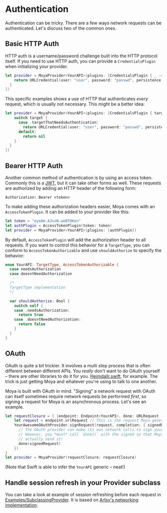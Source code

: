 Authentication
==============

Authentication can be tricky. There are a few ways network requests
can be authenticated. Let's discuss two of the common ones.

Basic HTTP Auth
---------------

HTTP auth is a username/password challenge built into the HTTP protocol
itself. If you need to use HTTP auth, you can provide a `CredentialsPlugin`
when initializing your provider.

```swift
let provider = MoyaProvider<YourAPI>(plugins: [CredentialsPlugin { _ -> URLCredential? in
    return URLCredential(user: "user", password: "passwd", persistence: .none)
  }
])
```

This specific examples shows a use of HTTP that authenticates _every_ request,
which is usually not necessary. This might be a better idea:

```swift
let provider = MoyaProvider<YourAPI>(plugins: [CredentialsPlugin { target -> URLCredential? in
    switch target {
      case .targetThatNeedsAuthentication:
        return URLCredential(user: "user", password: "passwd", persistence: .none)
      default:
        return nil
    }
  }
])
```

Bearer HTTP Auth
----------------

Another common method of authentication is by using an access token. Commonly
this is a [JWT](https://jwt.io/introduction/), but it can take other forms as
well. These requests are authorized by adding an HTTP header of the following
form:

```
Authorization: Bearer <token>
```

To make adding these authorization headers easier, Moya comes with an
`AccessTokenPlugin`. It can be added to your provider like this:

```swift
let token = "eyeAm.AJsoN.weBTOKen"
let authPlugin = AccessTokenPlugin(token: token)
let provider = MoyaProvider<YourAPI>(plugins: [authPlugin])
```

By default, `AccessTokenPlugin` will add the authorization header to all
requests. If you want to control this behavior for a `TargetType`, you can
conform to `AccessTokenAuthorizable` and use `shouldAuthorize` to
specify the behavior:

```swift
enum YourAPI: TargetType, AccessTokenAuthorizable {
  case needsAuthorization
  case doesntNeedAuthorization

  /*
  TargetType implementation
  */

  var shouldAuthorize: Bool {
    switch self {
    case .needsAuthorization:
      return true
    case .doesntNeedAuthorization:
      return false
    }
  }
}
```

OAuth
-----

OAuth is quite a bit trickier. It involves a multi step process that is often
different between different APIs. You _really_ don't want to do OAuth yourself –
there are other libraries to do it for you. [Heimdallr.swift](https://github.com/rheinfabrik/Heimdallr.swift),
for example. The trick is just getting Moya and whatever you're using to talk
to one another.

Moya is built with OAuth in mind. "Signing" a network request with OAuth can
itself sometimes require network requests be performed _first_, so signing
a request for Moya is an asynchronous process. Let's see an example.

```swift
let requestClosure = { (endpoint: Endpoint<YourAPI>, done: URLRequest -> Void) in
    let request = endpoint.urlRequest // This is the request Moya generates
    YourAwesomeOAuthProvider.signRequest(request, completion: { signedRequest in
      // The OAuth provider can make its own network calls to sign your request.
      // However, you *must* call `done()` with the signed so that Moya can
      // actually send it!
      done(signedRequest)
    })
}
let provider = MoyaProvider(requestClosure: requestClosure)
```

(Note that Swift is able to infer the `YourAPI` generic – neat!)

Handle session refresh in your Provider subclass
------------------------------------------------

You can take a look at example of session refreshing before each request in [Examples/SubclassingProvider](Examples/SubclassingProvider.md).
It is based on [Artsy's networking implementation](https://github.com/artsy/eidolon/blob/master/Kiosk/App/Networking/Networking.swift).

